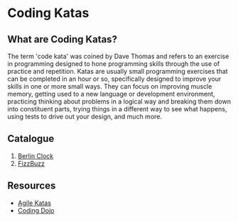 # Coding Katas

## What are Coding Katas?
The term 'code kata' was coined by Dave Thomas and refers to an exercise in programming designed to hone programming
skills through the use of practice and repetition. Katas are usually small programming exercises that can be completed
in an hour or so, specifically designed to improve your skills in one or more small ways. They can focus on improving
muscle memory, getting used to a new language or development environment, practicing thinking about problems in a
logical way and breaking them down into constituent parts, trying things in a different way to see what happens,
using tests to drive out your design, and much more.

## Catalogue
1. [Berlin Clock](berlin-clock/)
2. [FizzBuzz](fizz-buzz/)


## Resources
- [Agile Katas](https://agilekatas.co.uk/)
- [Coding Dojo](https://codingdojo.org/kata/)
